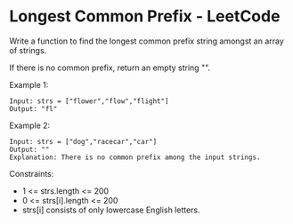 # Longest Common Prefix - LeetCode

Write a function to find the longest common prefix string amongst an array of strings.

If there is no common prefix, return an empty string "".

Example 1:

    Input: strs = ["flower","flow","flight"]
    Output: "fl"

Example 2:

    Input: strs = ["dog","racecar","car"]
    Output: ""
    Explanation: There is no common prefix among the input strings.

Constraints:

* 1 <= strs.length <= 200
* 0 <= strs[i].length <= 200
* strs[i] consists of only lowercase English letters.
